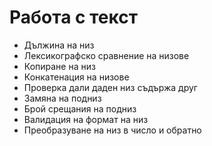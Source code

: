 # Работа с текст

- Дължина на низ
- Лексикографско сравнение на низове
- Копиране на низ
- Конкатенация на низове
- Проверка дали даден низ съдържа друг
- Замяна на подниз
- Брой срещания на подниз
- Валидация на формат на низ
- Преобразуване на низ в число и обратно
